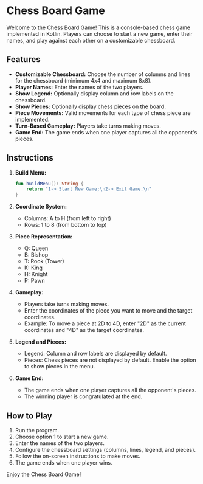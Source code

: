 # Chess Board Game

Welcome to the Chess Board Game! This is a console-based chess game implemented in Kotlin. Players can choose to start a new game, enter their names, and play against each other on a customizable chessboard.

## Features

- **Customizable Chessboard:** Choose the number of columns and lines for the chessboard (minimum 4x4 and maximum 8x8).
- **Player Names:** Enter the names of the two players.
- **Show Legend:** Optionally display column and row labels on the chessboard.
- **Show Pieces:** Optionally display chess pieces on the board.
- **Piece Movements:** Valid movements for each type of chess piece are implemented.
- **Turn-Based Gameplay:** Players take turns making moves.
- **Game End:** The game ends when one player captures all the opponent's pieces.

## Instructions

1. **Build Menu:**
   ```kotlin
   fun buildMenu(): String {
       return "1-> Start New Game;\n2-> Exit Game.\n"
   }
   ```

2. **Coordinate System:**
   - Columns: A to H (from left to right)
   - Rows: 1 to 8 (from bottom to top)

3. **Piece Representation:**
   - Q: Queen
   - B: Bishop
   - T: Rook (Tower)
   - K: King
   - H: Knight
   - P: Pawn

4. **Gameplay:**
   - Players take turns making moves.
   - Enter the coordinates of the piece you want to move and the target coordinates.
   - Example: To move a piece at 2D to 4D, enter "2D" as the current coordinates and "4D" as the target coordinates.

5. **Legend and Pieces:**
   - Legend: Column and row labels are displayed by default.
   - Pieces: Chess pieces are not displayed by default. Enable the option to show pieces in the menu.

6. **Game End:**
   - The game ends when one player captures all the opponent's pieces.
   - The winning player is congratulated at the end.

## How to Play

1. Run the program.
2. Choose option 1 to start a new game.
3. Enter the names of the two players.
4. Configure the chessboard settings (columns, lines, legend, and pieces).
5. Follow the on-screen instructions to make moves.
6. The game ends when one player wins.

Enjoy the Chess Board Game!
